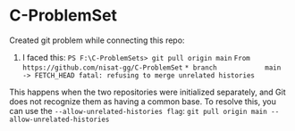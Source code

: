 # C-ProblemSet

Created git problem while connecting this repo:
1. I faced this: `PS F:\C-ProblemSets> git pull origin main`
`From https://github.com/nisat-gg/C-ProblemSet`
 `* branch            main       -> FETCH_HEAD
fatal: refusing to merge unrelated histories`

This happens when the two repositories were initialized separately, and Git does not recognize them as having a common base. To resolve this, you can use the `--allow-unrelated-histories flag`: `git pull origin main --allow-unrelated-histories`
